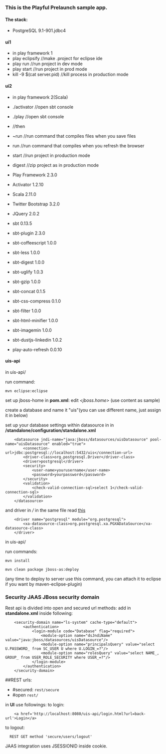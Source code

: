 ### This is the Playful Prelaunch sample app.

#### The stack:
- PostgreSQL 9.1-901.jdbc4

#### ui1
- in play framework 1
- play eclipsify //make .project for eclipse ide
- play run //run project in dev mode
- play start //run project in prod mode
- kill -9 $(cat server.pid) //kill process in production mode

#### ui2
- in play framework 2(Scala)
- ./activator //open sbt console
- ./play //open sbt console
- //then
- ~run //run command that compiles files when you save files
- run //run command that compiles when you refresh the browser
- start //run project in production mode
- digest //zip project as in production mode

- Play Framework 2.3.0
- Activator 1.2.10
- Scala 2.11.0
- Twitter Bootstrap 3.2.0
- JQuery 2.0.2
- sbt 0.13.5
- sbt-plugin 2.3.0
- sbt-coffeescript 1.0.0
- sbt-less 1.0.0
- sbt-digest 1.0.0
- sbt-uglify 1.0.3
- sbt-gzip 1.0.0
- sbt-concat 0.1.5
- sbt-css-compress 0.1.0
- sbt-filter 1.0.0
- sbt-html-minifier 1.0.0
- sbt-imagemin 1.0.0
- sbt-dustjs-linkedin 1.0.2
- play-auto-refresh 0.0.10


#### uis-api
in uis-api/

run command:

 `mvn eclipse:eclipse`

set up jboss-home in __pom.xml__:
edit _<jboss.home>_
(use content as sample)

create a database and name it "uis"(you can use different name, just assign it in _<connection-url>_ below)

set up your database settings within datasource in _<datasources>_ in ___<JBOSS-HOME>_/standalone/configuration/standalone.xml__
~~~~
    <datasource jndi-name="java:jboss/datasources/uisDatasource" pool-name="uisDatasource" enabled="true">
        <connection-url>jdbc:postgresql://localhost:5432/uis</connection-url>
        <driver-class>org.postgresql.Driver</driver-class>
        <driver>postgresql</driver>
        <security>
            <user-name>yourusername</user-name>
            <password>yourpassword</password>
        </security>
        <validation>
            <check-valid-connection-sql>select 1</check-valid-connection-sql>
        </validation>
    </datasource>
~~~~


and driver in _<datasources>/<drivers>_ in the same file read [ this ](https://developer.jboss.org/blogs/amartin-blog/2012/02/08/how-to-set-up-a-postgresql-jdbc-driver-on-jboss-7)

~~~~
    <driver name="postgresql" module="org.postgresql">
        <xa-datasource-class>org.postgresql.xa.PGXADataSource</xa-datasource-class>
    </driver>
~~~~

in uis-api/

run commands:

`mvn install`

`mvn clean package jboss-as:deploy`

(any time to deploy to server use this command, you can attach it to eclipse if you want by maven-eclipse-plugin)

### Security JAAS JBoss security domain
Rest api is divided into open and secured url methods:
add in __standalone.xml__ inside _<security-domains>_ following:
~~~~
    <security-domain name="ls-system" cache-type="default">
        <authentication>
            <login-module code="Database" flag="required">
                <module-option name="dsJndiName" value="java:jboss/datasources/uisDatasource"/>
                <module-option name="principalsQuery" value="select U.PASSWORD_ from SC_USER U where U.LOGIN_=?"/>
                <module-option name="rolesQuery" value="select NAME_, GROUP_ from USER_ROLE_SECURITY where USER_=?"/>
            </login-module>
        </authentication>
    </security-domain>
~~~~

##REST urls:
 - #secured: `rest/secure`
 - #open `rest/`

in __UI__ use followings:
 to login:
~~~~
    <a href='http://localhost:8080/uis-api/login.html?url=back-url'>Login</a>
~~~~

 to logout:
~~~~
  REST GET method 'secure/users/logout'
~~~~

JAAS integration uses JSESSIONID inside cookie.

